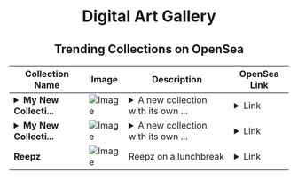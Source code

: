 <div align="center">

# Digital Art Gallery

## Trending Collections on OpenSea

| Collection Name                       | Image                                                                                     | Description                       | OpenSea Link                                                                                          |
|---------------------------------------|-------------------------------------------------------------------------------------------|-----------------------------------|--------------------------------------------------------------------------------------------------------|
| **<details><summary>My New Collecti...</summary>My New Collection</details>** | ![Image](https://i.seadn.io/s/raw/files/99616f6940aef3b2a281bb921ffc2062.png?w=500&auto=format?w=200&auto=format) | <details><summary>A new collection with its own ...</summary>A new collection with its own dedicated smart contract</details> | <details><summary>Link</summary>[My New Collection](https://opensea.io/collection/my-new-collection-15139)</details> |
| **<details><summary>My New Collecti...</summary>My New Collection</details>** | ![Image](https://i.seadn.io/s/raw/files/99616f6940aef3b2a281bb921ffc2062.png?w=500&auto=format?w=200&auto=format) | <details><summary>A new collection with its own ...</summary>A new collection with its own dedicated smart contract</details> | <details><summary>Link</summary>[My New Collection](https://opensea.io/collection/my-new-collection-15138)</details> |
| **Reepz** | ![Image](https://i.seadn.io/s/raw/files/d29d571c9d05a4fa753f776755cde566.gif?w=500&auto=format?w=200&auto=format) | Reepz on a lunchbreak  | <details><summary>Link</summary>[Reepz](https://opensea.io/collection/reepz-30)</details> |

</div>